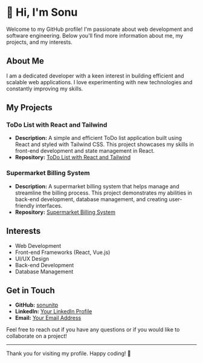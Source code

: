 # 👋 Hi, I'm Sonu

Welcome to my GitHub profile! I'm passionate about web development and software engineering. Below you'll find more information about me, my projects, and my interests.

## About Me

I am a dedicated developer with a keen interest in building efficient and scalable web applications. I love experimenting with new technologies and constantly improving my skills.

## My Projects

### ToDo List with React and Tailwind
- **Description:** A simple and efficient ToDo list application built using React and styled with Tailwind CSS. This project showcases my skills in front-end development and state management in React.
- **Repository:** [ToDo List with React and Tailwind](https://github.com/sonunitp/todo-list)

### Supermarket Billing System
- **Description:** A supermarket billing system that helps manage and streamline the billing process. This project demonstrates my abilities in back-end development, database management, and creating user-friendly interfaces.
- **Repository:** [Supermarket Billing System](https://github.com/sonunitp/supermarket_billing)

## Interests

- Web Development
- Front-end Frameworks (React, Vue.js)
- UI/UX Design
- Back-end Development
- Database Management

## Get in Touch

- **GitHub:** [sonunitp](https://github.com/sonunitp)
- **LinkedIn:** [Your LinkedIn Profile](www.linkedin.com/in/sonu-kumar-b9651624b)
- **Email:** [Your Email Address](mailto@sonu7110075@gmail.com)

Feel free to reach out if you have any questions or if you would like to collaborate on a project!

---

Thank you for visiting my profile. Happy coding! 🚀
